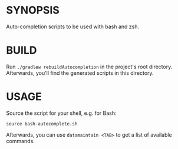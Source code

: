 # SYNOPSIS
Auto-completion scripts to be used with bash and zsh.

# BUILD
Run 
```./gradlew rebuildAutocompletion```
in the project's root directory. Afterwards, you'll find the generated scripts in this directory.

# USAGE
Source the script for your shell, e.g. for Bash:

```source bash-autocomplete.sh```

Afterwards, you can use 
```datamaintain <TAB>```
to get a list of available commands.